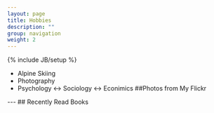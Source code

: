 ```yaml
---
layout: page
title: Hobbies
description: ""
group: navigation
weight: 2 
---
```

{% include JB/setup %}
<style>
        div.picrow
        {
	        border: 0px solid #000;
        }

        div#picstest
        {
            visibility : hidden;
            width:100%;
        }
        
        img.photo { 
        cursor: pointer; 
        x-shadow: 0px 0px 5px black;
        -webkit-box-shadow:0px 0px 5px rgba(0,0,0,1);   
        -moz-box-shadow:0px 0px 5px rgba(0,0,0,1);
	}
	
</style>

<style TYPE="text/css">
table {
margin:0 auto;
width:100%;
}
td ,th{
	width:10%;
}
td img{
   width:90%;
   max-width:110px ;
   box-shadow: 0px 0px 5px black;
   -webkit-box-shadow:0px 0px 5px rgba(0,0,0,0.5); 
   -moz-box-shadow:0px 0px 5px rgba(0,0,0,0.5);  
}
  </style>
* Alpine Skiing
* Photography
* Psychology ↔ Sociology ↔ Econimics
##Photos from My Flickr
<center>
<div id="picstest"> </div>
<div class="picrow"> </div>
<div class="picrow"> </div>
<div class="picrow"> </div>
<div class="picrow"> </div>
</center>
<script type="text/javascript" src="http://code.jquery.com/jquery-1.7.2.js"> </script>
<script type="text/javascript" src="assets/themes/tumblr/javascript/photos.js"> </script>
---
## Recently Read Books
<script type="text/javascript" src="http://www.douban.com/service/badge/iceboal/?show=collection&amp;n=14&amp;columns=7&amp;picsize=medium&amp;hidelogo=yes&amp;hideself=yes&amp;cat=book" > </script>
